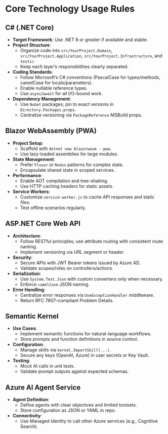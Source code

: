 
# Core Technology Usage Rules

## C# (.NET Core)
- **Target Framework**: Use .NET 8 or greater if available and stable.
- **Project Structure**:
  - Organize code into `src/YourProject.Domain`, `src/YourProject.Application`, `src/YourProject.Infrastructure`, and `tests/`.
  - Keep each layer’s responsibilities clearly separated.
- **Coding Standards**:
  - Follow Microsoft’s C# conventions (PascalCase for types/methods, camelCase for locals/parameters).
  - Enable nullable reference types.
  - Use `async`/`await` for all I/O-bound work.
- **Dependency Management**:
  - Use `NuGet` packages; pin to exact versions in `Directory.Packages.props`.
  - Centralize versioning via `PackageReference` MSBuild props.

## Blazor WebAssembly (PWA)
- **Project Setup**:
  - Scaffold with `dotnet new blazorwasm --pwa`.
  - Use lazy-loaded assemblies for large modules.
- **State Management**:
  - Prefer `Fluxor` or `Redux` patterns for complex state.
  - Encapsulate shared state in scoped services.
- **Performance**:
  - Enable AOT compilation and tree-shaking.
  - Use HTTP caching headers for static assets.
- **Service Workers**:
  - Customize `service-worker.js` to cache API responses and static files.
  - Test offline scenarios regularly.

## ASP.NET Core Web API
- **Architecture**:
  - Follow RESTful principles; use attribute routing with consistent route naming.
  - Implement versioning via URL segment or header.
- **Security**:
  - Secure APIs with JWT Bearer tokens issued by Azure AD.
  - Validate scopes/roles on controllers/actions.
- **Serialization**:
  - Use `System.Text.Json` with custom converters only when necessary.
  - Enforce `camelCase` JSON naming.
- **Error Handling**:
  - Centralize error responses via `UseExceptionHandler` middleware.
  - Return RFC 7807–compliant Problem Details.

## Semantic Kernel
- **Use Cases**:
  - Implement semantic functions for natural-language workflows.
  - Store prompts and function definitions in source control.
- **Configuration**:
  - Manage skills via `kernel.ImportSkill(...)`.
  - Secure any keys (OpenAI, Azure) in user secrets or Key Vault.
- **Testing**:
  - Mock AI calls in unit tests.
  - Validate prompt outputs against expected schemas.

## Azure AI Agent Service
- **Agent Definition**:
  - Define agents with clear objectives and limited toolsets.
  - Store configuration as JSON or YAML in repo.
- **Connectivity**:
  - Use Managed Identity to call other Azure services (e.g., Cognitive Search).